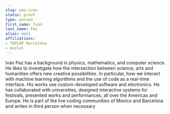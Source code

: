 ```yaml
---
slug: paz-ivan
status: proof
type: person
first_name: Iván
last_name: Paz
alias: null
affiliations:
- TOPLAP Barcelona
- Axolot
---
```


Iván Paz has a background in physics, mathematics, and computer science. He
likes to investigate how the intersection between science, arts and humanities
offers new creative possibilities. In particular, how we interact with machine
learning algorithms and the use of code as a real-time interface. His works use
custom-developed software and electronics. He has collaborated with universities,
designed interactive systems for festivals, presented works and performances, all
over the Americas and Europe. He is part of the live coding communities of
Mexico and Barcelona and writes in third person when necessary

